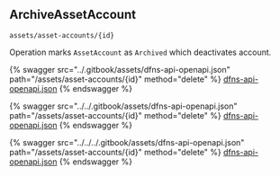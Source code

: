 
## ArchiveAssetAccount
`assets/asset-accounts/{id}`

Operation marks `AssetAccount` as `Archived` which deactivates account.

{% swagger src="../.gitbook/assets/dfns-api-openapi.json" path="/assets/asset-accounts/{id}" method="delete" %}
[dfns-api-openapi.json](../.gitbook/assets/dfns-api-openapi.json)
{% endswagger %}

{% swagger src="../../.gitbook/assets/dfns-api-openapi.json" path="/assets/asset-accounts/{id}" method="delete" %}
[dfns-api-openapi.json](../../.gitbook/assets/dfns-api-openapi.json)
{% endswagger %}

{% swagger src="../../../.gitbook/assets/dfns-api-openapi.json" path="/assets/asset-accounts/{id}" method="delete" %}
[dfns-api-openapi.json](../../../.gitbook/assets/dfns-api-openapi.json)
{% endswagger %}
